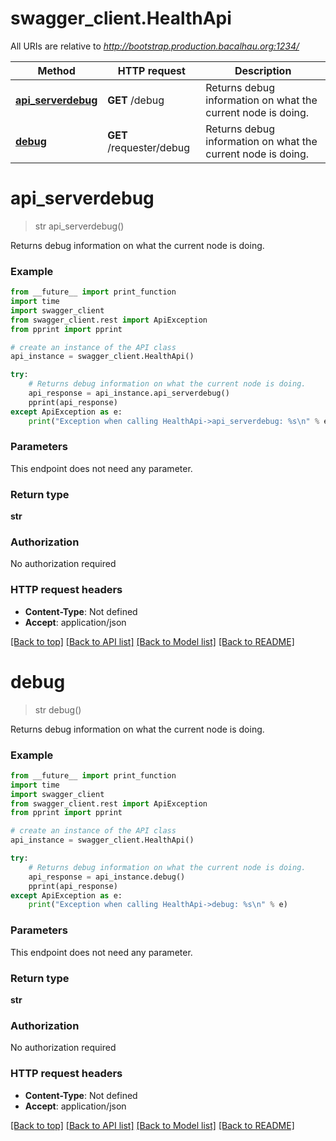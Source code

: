 # swagger_client.HealthApi

All URIs are relative to *http://bootstrap.production.bacalhau.org:1234/*

Method | HTTP request | Description
------------- | ------------- | -------------
[**api_serverdebug**](HealthApi.md#api_serverdebug) | **GET** /debug | Returns debug information on what the current node is doing.
[**debug**](HealthApi.md#debug) | **GET** /requester/debug | Returns debug information on what the current node is doing.

# **api_serverdebug**
> str api_serverdebug()

Returns debug information on what the current node is doing.

### Example
```python
from __future__ import print_function
import time
import swagger_client
from swagger_client.rest import ApiException
from pprint import pprint

# create an instance of the API class
api_instance = swagger_client.HealthApi()

try:
    # Returns debug information on what the current node is doing.
    api_response = api_instance.api_serverdebug()
    pprint(api_response)
except ApiException as e:
    print("Exception when calling HealthApi->api_serverdebug: %s\n" % e)
```

### Parameters
This endpoint does not need any parameter.

### Return type

**str**

### Authorization

No authorization required

### HTTP request headers

 - **Content-Type**: Not defined
 - **Accept**: application/json

[[Back to top]](#) [[Back to API list]](../README.md#documentation-for-api-endpoints) [[Back to Model list]](../README.md#documentation-for-models) [[Back to README]](../README.md)

# **debug**
> str debug()

Returns debug information on what the current node is doing.

### Example
```python
from __future__ import print_function
import time
import swagger_client
from swagger_client.rest import ApiException
from pprint import pprint

# create an instance of the API class
api_instance = swagger_client.HealthApi()

try:
    # Returns debug information on what the current node is doing.
    api_response = api_instance.debug()
    pprint(api_response)
except ApiException as e:
    print("Exception when calling HealthApi->debug: %s\n" % e)
```

### Parameters
This endpoint does not need any parameter.

### Return type

**str**

### Authorization

No authorization required

### HTTP request headers

 - **Content-Type**: Not defined
 - **Accept**: application/json

[[Back to top]](#) [[Back to API list]](../README.md#documentation-for-api-endpoints) [[Back to Model list]](../README.md#documentation-for-models) [[Back to README]](../README.md)

